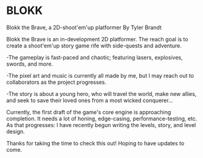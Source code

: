 # BLOKK
Blokk the Brave, a 2D-shoot'em'up platformer
By Tyler Brandt

Blokk the Brave is an in-development 2D platformer.
The reach goal is to create a shoot'em'up story game rife with side-quests and adventure.

-The gameplay is fast-paced and chaotic; featuring lasers, explosives, swords, and more.

-The pixel art and music is currently all made by me, but I may reach out to collaborators as the project progresses.

-The story is about a young hero, who will travel the world, make new allies, and seek to save their loved ones from a most wicked conquerer...

Currently, the first draft of the game's core engine is approaching completion.
It needs a lot of honing, edge-casing, performance-testing, etc.
As that progresses: I have recently begun writing the levels, story, and level design.

Thanks for taking the time to check this out!
Hoping to have updates to come.
